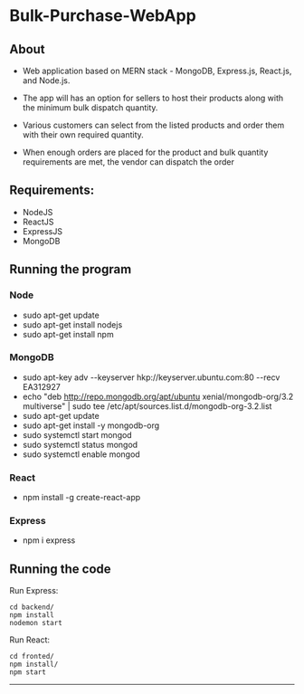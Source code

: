 # Bulk-Purchase-WebApp

## About

-   Web application based on MERN stack - MongoDB, Express.js, React.js, and Node.js.

-   The app will has an option for sellers to host their products along with the minimum bulk dispatch quantity.

-   Various customers can select from the listed products and order them with their own required quantity.

-   When enough orders are placed for the product and bulk quantity requirements are met, the vendor can dispatch the order

## Requirements:

-   NodeJS
-   ReactJS
-   ExpressJS
-   MongoDB

## Running the program

### Node

-   sudo apt-get update
-   sudo apt-get install nodejs
-   sudo apt-get install npm

### MongoDB

-   sudo apt-key adv --keyserver hkp://keyserver.ubuntu.com:80 --recv EA312927
-   echo "deb http://repo.mongodb.org/apt/ubuntu xenial/mongodb-org/3.2 multiverse" | sudo tee /etc/apt/sources.list.d/mongodb-org-3.2.list
-   sudo apt-get update
-   sudo apt-get install -y mongodb-org
-   sudo systemctl start mongod
-   sudo systemctl status mongod
-   sudo systemctl enable mongod

### React

-   npm install -g create-react-app

### Express

-   npm i express

## Running the code

Run Express:

```
cd backend/
npm install
nodemon start
```

Run React:

```
cd fronted/
npm install/
npm start
```

---
